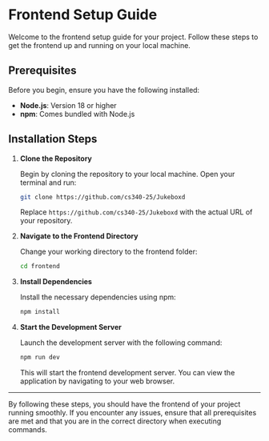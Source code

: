 # Frontend Setup Guide

Welcome to the frontend setup guide for your project. Follow these steps to get the frontend up and running on your local machine.

## Prerequisites

Before you begin, ensure you have the following installed:

- **Node.js**: Version 18 or higher
- **npm**: Comes bundled with Node.js

## Installation Steps

1. **Clone the Repository**

   Begin by cloning the repository to your local machine. Open your terminal and run:

   ```bash
   git clone https://github.com/cs340-25/Jukeboxd
   ```

   Replace `https://github.com/cs340-25/Jukeboxd` with the actual URL of your repository.

2. **Navigate to the Frontend Directory**

   Change your working directory to the frontend folder:

   ```bash
   cd frontend
   ```

3. **Install Dependencies**

   Install the necessary dependencies using npm:

   ```bash
   npm install
   ```

4. **Start the Development Server**

   Launch the development server with the following command:

   ```bash
   npm run dev
   ```

   This will start the frontend development server. You can view the application by navigating to your web browser.

---

By following these steps, you should have the frontend of your project running smoothly. If you encounter any issues, ensure that all prerequisites are met and that you are in the correct directory when executing commands.
